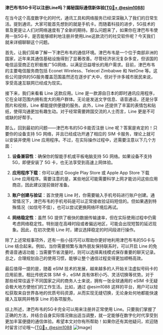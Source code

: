 **津巴布韦5G卡可以注册Line吗？揭秘国际通信新体验[[TG💪+ @esim1088](https://t.me/s/esim1088)]**

在当今这个高度数字化的时代，通讯工具和网络服务已经深深融入了我们的日常生活。提到通讯，大家可能首先想到的就是手机卡。而随着科技的进步，5G技术的普及更是让人们对网络速度有了全新的期待。那么问题来了，如果你在津巴布韦使用一张5G卡，是否能够顺利地注册并使用Line这款流行的社交软件呢？今天我们就来详细聊聊这个问题。

首先，让我们简单了解一下津巴布韦的通信环境。津巴布韦是一个位于南部非洲的国家，近年来其通信基础设施得到了显著改善。尽管经济状况复杂多变，但该国的电信运营商正在积极推广5G网络，以满足日益增长的用户需求。目前，津巴布韦的主要电信服务商包括 Econet Wireless、Telecel Zimbabwe 和 NetOne 等。这些公司提供的5G服务覆盖范围虽然还在逐步扩大中，但对于许多城市居民来说，享受高速互联网已经成为现实。

接下来，我们来看看 Line 这款应用。Line 是一款源自日本的即时通讯应用程序，它在全球范围内拥有庞大的用户群体。无论是发送文字信息、语音通话，还是分享图片和视频，Line 都能提供便捷的服务。此外，Line 还提供了丰富的表情包和贴纸，使得沟通更加有趣生动。对于经常需要跨国交流的人士而言，Line 更是不可或缺的好帮手。

那么，回到最初的问题——津巴布韦的5G卡能否注册 Line 呢？答案是肯定的！只要你的设备支持 5G 网络，并且已经成功开通了相应的 SIM 卡服务，理论上就可以安装并使用 Line 应用程序。不过，在实际操作过程中，还需要注意以下几个方面：

1. **设备兼容性**：确保你的智能手机或平板电脑支持 5G 网络。如果设备不支持 5G，即便安装了 5G 卡，也无法享受到高速上网体验。
   
2. **应用程序下载**：你可以通过 Google Play Store 或 Apple App Store 下载 Line 应用程序。需要注意的是，某些地区可能需要科学上网才能访问这些应用商店，因此建议提前做好准备。

3. **账户创建与验证**：首次使用 Line 时，你需要输入手机号码进行账户创建。通常情况下，津巴布韦的手机号码是可以正常接收验证码短信的。但如果遇到特殊情况（如信号不佳），也可以尝试更换网络环境后再试。

4. **网络稳定性**：虽然 5G 提供了极快的数据传输速率，但在实际使用过程中仍需考虑网络稳定性。特别是在高峰时段或者偏远地区，可能会出现短暂的延迟现象。因此，在初次使用 Line 时，建议选择稳定的时间段进行操作。

除了上述常规事项外，还有一些小技巧可以帮助你更好地利用津巴布韦的5G卡与 Line 结合起来。例如，当你需要频繁与海外朋友保持联系时，可以开启 Line 的免费语音通话功能；当需要节省流量时，则可以选择离线模式保存重要的聊天记录。总之，合理规划自己的使用习惯，能够让整个通信过程变得更加顺畅高效。

最后值得一提的是，随着 eSIM 技术的发展，越来越多的人开始关注虚拟号码卡的应用前景。相比传统实体 SIM 卡，eSIM 具有体积小巧、灵活切换等优势。对于那些经常往返于不同国家之间的商务人士来说，拥有一张全球通用的 eSIM 卡无疑会极大地方便他们的工作生活。比如，通过 @esim1088 这样的平台，用户可以轻松获取来自世界各地的优质号码资源，从而实现无缝切换，无论身处何地都能快速接入互联网并畅享 Line 的各项服务。

综上所述，津巴布韦的5G卡完全可以用来注册并正常使用 Line。只要我们掌握了正确的方法，并结合自身实际情况做出适当调整，就一定能够在数字化时代享受到更加丰富便捷的通信体验。希望本文对你有所帮助！如果你还有其他疑问，欢迎随时留言讨论哦～[[TG💪+ @esim1088](https://t.me/s/esim1088) ![Image](https://i.postimg.cc/4NQfJmqS/Snipaste-2025-05-13-00-14-12.png)]